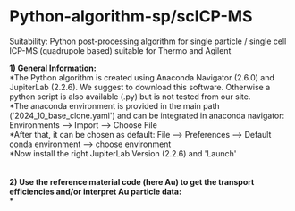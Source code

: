 # Python-algorithm-sp/scICP-MS
Suitability: Python post-processing algorithm for single particle / single cell ICP-MS (quadrupole based) suitable for Thermo and Agilent

<b>1)  General Information: </b><br>
*The Python algorithm is created using Anaconda Navigator (2.6.0) and JupiterLab (2.2.6). We suggest to download this software. Otherwise a python script is also available (.py) but is not tested from our site.<br>
*The anaconda environment is provided in the main path ('2024_10_base_clone.yaml') and can be integrated in anaconda navigator: Environments --> Import --> Choose File<br>
*After that, it can be chosen as default: File --> Preferences --> Default conda environment --> choose environment<br>
*Now install the right JupiterLab Version (2.2.6) and 'Launch'<br>
<br><br>
<b>2) Use the reference material code (here Au) to get the transport efficiencies and/or interpret Au particle data: </b><br>
*



